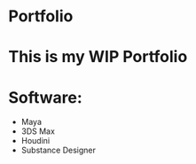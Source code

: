 # Portfolio <br>
# This is my WIP Portfolio
# Software:
- Maya
- 3DS Max
- Houdini
- Substance Designer
